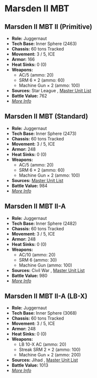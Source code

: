 # Marsden II MBT 

## Marsden II MBT II (Primitive) 

- **Role:** Juggernaut 
- **Tech Base:** Inner Sphere (2463) 
- **Chassis:** 60 tons Tracked 
- **Movement:** 3 / 5, ICE 
- **Armor:** 166 
- **Heat Sinks:** 0 (0) 
- **Weapons:** 
  - AC/5 (ammo: 20) 
  - SRM 6 × 2 (ammo: 60) 
  - Machine Gun × 2 (ammo: 100) 
- **Sources:** Star League , [Master Unit List](http://masterunitlist.info/Unit/Details/2085) 
- **Battle Value:** 762 
- [*More Info*](marsden_ii_mbt/marsden_ii_mbt_ii_primitive.md) 

## Marsden II MBT (Standard) 

- **Role:** Juggernaut 
- **Tech Base:** Inner Sphere (2473) 
- **Chassis:** 60 tons Tracked 
- **Movement:** 3 / 5, ICE 
- **Armor:** 248 
- **Heat Sinks:** 0 (0) 
- **Weapons:** 
  - AC/5 (ammo: 20) 
  - SRM 6 × 2 (ammo: 60) 
  - Machine Gun × 2 (ammo: 100) 
- **Sources:** [Master Unit List](http://masterunitlist.info/Unit/Details/2084) 
- **Battle Value:** 984 
- [*More Info*](marsden_ii_mbt/marsden_ii_mbt_standard.md) 

## Marsden II MBT II-A 

- **Role:** Juggernaut 
- **Tech Base:** Inner Sphere (2482) 
- **Chassis:** 60 tons Tracked 
- **Movement:** 3 / 5, ICE 
- **Armor:** 248 
- **Heat Sinks:** 0 (0) 
- **Weapons:** 
  - AC/10 (ammo: 20) 
  - SRM 6 (ammo: 30) 
  - Machine Gun (ammo: 100) 
- **Sources:** Civil War , [Master Unit List](http://masterunitlist.info/Unit/Details/2086) 
- **Battle Value:** 980 
- [*More Info*](marsden_ii_mbt/marsden_ii_mbt_ii-a.md) 

## Marsden II MBT II-A (LB-X) 

- **Role:** Juggernaut 
- **Tech Base:** Inner Sphere (3068) 
- **Chassis:** 60 tons Tracked 
- **Movement:** 3 / 5, ICE 
- **Armor:** 248 
- **Heat Sinks:** 0 (0) 
- **Weapons:** 
  - LB 10-X AC (ammo: 20) 
  - Streak SRM 2 × 2 (ammo: 100) 
  - Machine Gun × 2 (ammo: 200) 
- **Sources:** Jihad , [Master Unit List](http://masterunitlist.info/Unit/Details/2087) 
- **Battle Value:** 1013 
- [*More Info*](marsden_ii_mbt/marsden_ii_mbt_ii-a_lb-x.md) 

